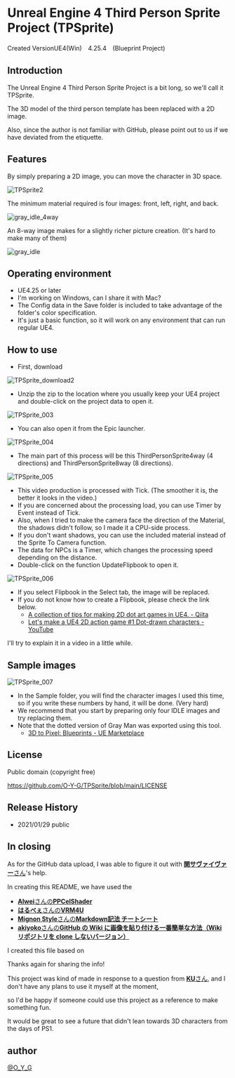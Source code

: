# Unreal Engine 4 Third Person Sprite Project (TPSprite)

Created VersionUE4(Win)　4.25.4　(Blueprint Project)


## Introduction
The Unreal Engine 4 Third Person Sprite Project is a bit long, so we'll call it TPSprite.

The 3D model of the third person template has been replaced with a 2D image.

Also, since the author is not familiar with GitHub, please point out to us if we have deviated from the etiquette.

## Features
By simply preparing a 2D image, you can move the character in 3D space.

![TPSprite2](https://user-images.githubusercontent.com/62424367/106193927-81586a80-61f1-11eb-9eb9-da26bba331b7.gif)

The minimum material required is four images: front, left, right, and back.

![gray_idle_4way](https://user-images.githubusercontent.com/62424367/106199342-a6041080-61f8-11eb-9e9d-4c766d37dc5f.png)

An 8-way image makes for a slightly richer picture creation. (It's hard to make many of them)

![gray_idle](https://user-images.githubusercontent.com/62424367/106199357-ad2b1e80-61f8-11eb-9474-bc1a0762eda1.png)

## Operating environment
- UE4.25 or later
- I'm working on Windows, can I share it with Mac?
- The Config data in the Save folder is included to take advantage of the folder's color specification.
- It's just a basic function, so it will work on any environment that can run regular UE4.

## How to use
- First, download

![TPSprite_download2](https://user-images.githubusercontent.com/62424367/106183353-75fe4280-61e3-11eb-8b74-b1c2e51bba05.jpg)

- Unzip the zip to the location where you usually keep your UE4 project and double-click on the project data to open it.

![TPSprite_003](https://user-images.githubusercontent.com/62424367/106184384-cfb33c80-61e4-11eb-8abc-1ca02876bae7.jpg)

- You can also open it from the Epic launcher.

![TPSprite_004](https://user-images.githubusercontent.com/62424367/106185900-d773e080-61e6-11eb-9e6d-671cca8a18b1.jpg)

- The main part of this process will be this ThirdPersonSprite4way (4 directions) and ThirdPersonSprite8way (8 directions).

![TPSprite_005](https://user-images.githubusercontent.com/62424367/106186737-0179d280-61e8-11eb-9fb2-f43d51b63993.jpg)

- This video production is processed with Tick. (The smoother it is, the better it looks in the video.)
- If you are concerned about the processing load, you can use Timer by Event instead of Tick.
- Also, when I tried to make the camera face the direction of the Material, the shadows didn't follow, so I made it a CPU-side process.
- If you don't want shadows, you can use the included material instead of the Sprite To Camera function.
- The data for NPCs is a Timer, which changes the processing speed depending on the distance.
- Double-click on the function UpdateFlipbook to open it.

![TPSprite_006](https://user-images.githubusercontent.com/62424367/106187779-697ce880-61e9-11eb-8ea6-cfbc88c0d324.jpg)

- If you select Flipbook in the Select tab, the image will be replaced.
- If you do not know how to create a Flipbook, please check the link below.
  - [A collection of tips for making 2D dot art games in UE4. - Qiita](https://qiita.com/O_Y_G/items/cc1b4920a2b4a6bfd921)
  - [Let's make a UE4 2D action game #1 Dot-drawn characters -YouTube](https://youtu.be/fo3xTxEyq-w)

I'll try to explain it in a video in a little while.

## Sample images
![TPSprite_007](https://user-images.githubusercontent.com/62424367/106200576-88d04180-61fa-11eb-9da4-0b379251f0da.jpg)

- In the Sample folder, you will find the character images I used this time, so if you write these numbers by hand, it will be done. (Very hard)
- We recommend that you start by preparing only four IDLE images and try replacing them.
- Note that the dotted version of Gray Man was exported using this tool.
  - [3D to Pixel: Blueprints - UE Marketplace](https://www.unrealengine.com/marketplace/ja/product/3d-to-pixels)

## License
Public domain (copyright free)

https://github.com/O-Y-G/TPSprite/blob/main/LICENSE

## Release History
- 2021/01/29 public

## In closing
As for the GitHub data upload, I was able to figure it out with [**関サヴァイヴァー**さん](https://twitter.com/seki_survivor/status/1354034438389129216?s=20)'s help.

In creating this README, we have used the
- [**Alwei**さんの**PPCelShader**](https://github.com/alwei/PPCelShader)
- [**はるべぇ**さんの**VRM4U**](https://github.com/ruyo/VRM4U)
- [**Mignon Style**さんの**Markdown記法 チートシート**](https://gist.github.com/mignonstyle/083c9e1651d7734f84c99b8cf49d57fa)
- [**akiyoko**さんの**GitHub の Wiki に画像を貼り付ける一番簡単な方法（Wiki リポジトリを clone しないバージョン）**](https://akiyoko.hatenablog.jp/entry/2016/08/30/051708)

I created this file based on

Thanks again for sharing the info!

This project was kind of made in response to a question from [**KU**さん](https://twitter.com/KUforRPGmv), and I don't have any plans to use it myself at the moment, 

so I'd be happy if someone could use this project as a reference to make something fun.

It would be great to see a future that didn't lean towards 3D characters from the days of PS1.

## author
[@O_Y_G](https://twitter.com/O_Y_G)
